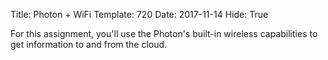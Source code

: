 Title: Photon + WiFi
Template: 720
Date: 2017-11-14
Hide: True

For this assignment, you'll use the Photon's built-in wireless
capabilities to get information to and from the cloud.
